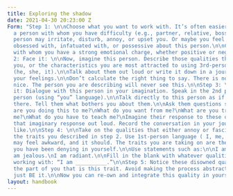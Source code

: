 ```yaml
---
title: Exploring the shadow
date: 2021-04-30 20:23:00 Z
Form: "Step 1: \n\nChoose what you want to work with. It’s often easier to begin with
  a person with whom you have difficulty (e.g., partner, relative, boss).\n\nThis
  person may irritate, disturb, annoy, or upset you. Or maybe you feel attracted to,
  obsessed with, infatuated with, or possessive about this person.\n\nChoose someone
  with whom you have a strong emotional charge, whether positive or negative.\n\nStep
  2: Face it: \n\nNow, imagine this person. Describe those qualities that most upset
  you, or the characteristics you are most attracted to using 3rd-person language
  (he, she, it).\n\nTalk about them out loud or write it down in a journal. Express
  your feelings.\n\nDon’t calculate the right thing to say. There is no need to be
  nice. The person you are describing will never see this.\n\nStep 3: \n\nTalk to
  it: Dialogue with this person in your imagination. Speak in the 2nd person to this
  person (using “you” language).\n\nTalk directly to this person as if he or she was
  there. Tell them what bothers you about them.\n\nAsk them questions such as:\n\nWhy
  are you doing this to me?\nWhat do you want from me?\nWhat are you trying to show
  me?\nWhat do you have to teach me?\nImagine their response to these questions. Speak
  that imaginary response out loud. Record the conversation in your journal if you
  like.\n\nStep 4: \n\nTake on the qualities that either annoy or fascinate you.\n\nEmbody
  the traits you described in step 2. Use 1st-person language ( I, me, mine).\n\nThis
  may feel awkward, and it should. The traits you are taking on are the exact traits
  you have been denying in yourself.\n\nUse statements such as:\n\nI am angry.\nI
  am jealous.\nI am radiant.\n\nFill in the blank with whatever qualities you are
  working with: “I am __________.”\n\nStep 5: Notice these disowned qualities in yourself.\n\nExperience
  the part of you that is this trait. Avoid making the process abstract or conceptual:
  just BE it.\n\nNow you can re-own and integrate this quality in yourself.\n"
layout: handbook
---
```


